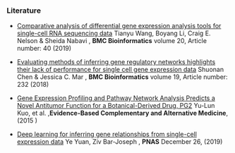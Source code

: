 ### Literature

* [Comparative analysis of differential gene expression analysis tools for single-cell RNA sequencing data](https://bmcbioinformatics.biomedcentral.com/articles/10.1186/s12859-019-2599-6)
 	Tianyu Wang, Boyang Li, Craig E. Nelson & Sheida Nabavi , **BMC Bioinformatics** volume 20, Article number: 40 (2019)
* [Evaluating methods of inferring gene regulatory networks highlights their lack of performance for single cell gene expression data](https://bmcbioinformatics.biomedcentral.com/articles/10.1186/s12859-018-2217-z)
Shuonan Chen & Jessica C. Mar , **BMC Bioinformatics** volume 19, Article number: 232 (2018)

* [Gene Expression Profiling and Pathway Network Analysis Predicts a Novel Antitumor Function for a Botanical-Derived Drug, PG2](https://www.hindawi.com/journals/ecam/2015/917345/)
Yu-Lun Kuo, et al. ,**Evidence-Based Complementary and Alternative Medicine**, (2015 )

* [Deep learning for inferring gene relationships from single-cell expression data](https://www.pnas.org/content/116/52/27151)
Ye Yuan, Ziv Bar-Joseph , **PNAS** December 26, (2019)
